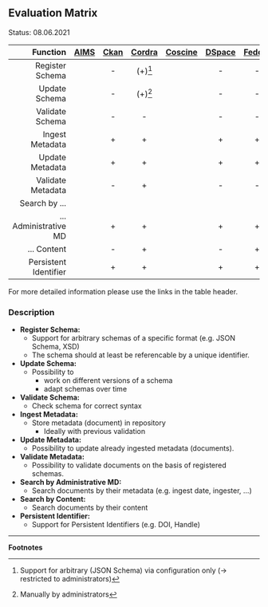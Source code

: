 ## Evaluation Matrix

Status: 08.06.2021

| Function              | [AIMS](aims/atAGlance.md) | [Ckan](ckan/atAGlance.md) | [Cordra](cordra/atAGlance.md) | [Coscine](coscine/atAGlance.md) | [DSpace](dspace/atAGlance.md) | [Fedora](fedora/atAGlance.md) | [Gerdi](gerdi/atAGlance.md) |[Invenio](invenio/atAGlance.md) | [MetaStore](metastore/atAGlance.md) | [OSF](openScienceFramework/atAGlance.md) | [Zenodo](zenodo/atAGlance.md) |
| ---------------------:| :-----------------------: | :-----------------------: | :---------------------------: | :-----------------------------: | :---------------------------: | :---------------------------: | :-------------------------: | :----------------------------: | :---------------------------------: | :--------------------------------------: | :---------------------------: |
| Register Schema       |                           | -                         | (+)[^1]                       |                                 |  -                            | -                             | -                           | -                              | +                                   | -                                        | -                             | 
| Update Schema         |                           | -                         | (+)[^2]                       |                                 |  -                            | -                             | -                           | -                              | +                                   | -                                        | -                             | 
| Validate Schema       |                           | -                         |  -                            |                                 |  -                            | -                             | -                           | -                              | +                                   | -                                        | -                             | 
| Ingest Metadata       |                           | +                         |  +                            |                                 |  +                            | +                             | +                           | +                              | +                                   | +                                        | +                             | 
| Update Metadata       |                           | +                         |  +                            |                                 |  +                            | +                             | +                           | +                              | +                                   | +                                        | +                             | 
| Validate Metadata     |                           | -                         |  +                            |                                 |  -                            | -                             | +                           | -                              | +                                   | -                                        | -                             | 
| Search by ...         |                           |                           |                               |                                 |                               |                               |                             |                                |                                     |                                          |                               | 
| ... Administrative MD |                           | +                         |  +                            |                                 |  +                            | +                             | +                           | +                              | +                                   | +                                        | +                             | 
| ... Content           |                           | -                         |  +                            |                                 |  -                            | +                             | +                           | -                              | (+)                                 | -                                        | -                             | 
| Persistent Identifier |                           | +                         |  +                            |                                 |  +                            | +                             | +                           | +                              |  +                                  | +                                        | +                             | 

For more detailed information please use the links in the table header.

### Description 
- **Register Schema:**
  - Support for arbitrary schemas of a specific format (e.g. JSON Schema, XSD)
  - The schema should at least be referencable by a unique identifier.
- **Update Schema:**
  - Possibility to 
    - work on different versions of a schema 
    - adapt schemas over time
- **Validate Schema:**
  - Check schema for correct syntax
- **Ingest Metadata:**
  - Store metadata (document) in repository
    - Ideally with previous validation 
- **Update Metadata:** 
  - Possibility to update already ingested metadata (documents).
- **Validate Metadata:**
  - Possibility to validate documents on the basis of registered schemas.
- **Search by Administrative MD:**
  - Search documents by their metadata (e.g. ingest date, ingester, ...)
- **Search by Content:**
  - Search documents by their content
- **Persistent Identifier:**
  - Support for Persistent Identifiers (e.g. DOI, Handle)

---
**Footnotes**

[^1]: Support for arbitrary (JSON Schema) via configuration only (-> restricted to administrators)

[^2]: Manually by administrators

